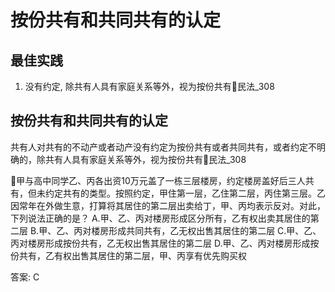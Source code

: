 

# 按份共有和共同共有的认定

## 最佳实践

1. 没有约定, 除共有人具有家庭关系等外，视为按份共有🚪民法_308

## 按份共有和共同共有的认定
共有人对共有的不动产或者动产没有约定为按份共有或者共同共有，或者约定不明确的，除共有人具有家庭关系等外，视为按份共有🚪民法_308 

🍐甲与高中同学乙、丙各出资10万元盖了一栋三层楼房，约定楼房盖好后三人共有，但未约定共有的类型。按照约定，甲住第一层，乙住第二层，丙住第三层。乙因常年在外做生意，打算将其居住的第二层出卖给丁，甲、丙均表示反对。对此，下列说法正确的是？
A.甲、乙、丙对楼房形成区分所有，乙有权出卖其居住的第二层
B.甲、乙、丙对楼房形成共同共有，乙无权出售其居住的第二层
C.甲、乙、丙对楼房形成按份共有，乙无权出售其居住的第二层
D.甲、乙、丙对楼房形成按份共有，乙有权出售其居住的第二层，甲、丙享有优先购买权

答案: C


